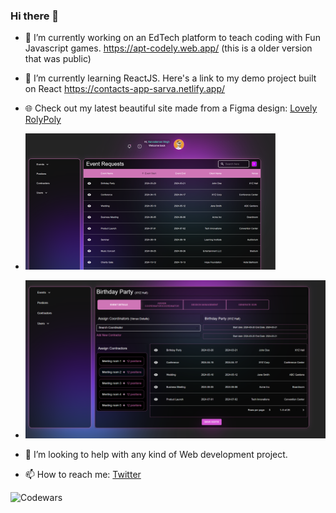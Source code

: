 ### Hi there 👋
- 🔭 I’m currently working on an EdTech platform to teach coding with Fun Javascript games. https://apt-codely.web.app/  (this is a older version that was public)
- 🌱 I’m currently learning ReactJS. Here's a link to my demo project built on React https://contacts-app-sarva.netlify.app/
- 🌐 Check out my latest beautiful site made from a Figma design: [Lovely RolyPoly](https://lovely-rolypoly-6f99fe.netlify.app/)
  
- ![Lovely RolyPoly Screenshot 1](https://github.com/sarvadamanS/sarvadamanS/blob/main/rolypoly1.png)
-  ![Lovely RolyPoly Screenshot 2](https://github.com/sarvadamanS/sarvadamanS/blob/main/rolypoly2.png)

- 🤔 I’m looking to help with any kind of Web development project.
- 📫 How to reach me: [Twitter](https://twitter.com/drunkenhancock)

![Codewars](https://github.r2v.ch/codewars?user=rock6401)

<!--
**sarvadamanS/sarvadamanS** is a ✨ _special_ ✨ repository because its `README.md` (this file) appears on your GitHub profile.

Here are some ideas to get you started:

- 🔭 I’m currently working on ...
- 🌱 I’m currently learning ...
- 👯 I’m looking to collaborate on ...
- 🤔 I’m looking for help with ...
- 💬 Ask me about ...
- 📫 How to reach me: ...
- 😄 Pronouns: ...
- ⚡ Fun fact: ...
-->

